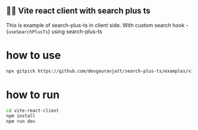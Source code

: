 ## 👩‍💻 Vite react client with search plus ts

This is example of search-plus-ts in client side. With custom search hook -{`useSearchPlusTs`} using search-plus-ts

# how to use

```bash
npx gitpick https://github.com/devgauravjatt/search-plus-ts/examples/vite-react-client
```

# how to run

```bash
cd vite-react-client
npm install
npm run dev
```
